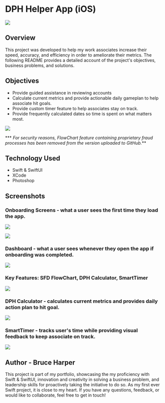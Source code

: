 # DPH Helper App (iOS)

![](https://github.com/brucec0des/DPH-Helper/blob/main/ASSETS/IMG_2386.PNG)

## Overview
This project was developed to help my work associates increase their speed, accuracy, and efficiency in order to ameliorate their metrics. The following README provides a detailed account of the project's objectives, business problems, and solutions.

## Objectives

- Provide guided assistance in reviewing accounts
- Calculate current metrics and provide actionable daily gameplan to help associate hit goals.
- Provide custom timer feature to help associates stay on track.
- Provide frequently calculated dates so time is spent on what matters most.

![](https://github.com/brucec0des/DPH-Helper/blob/main/ASSETS/IMG_2367.PNG)

*** *For security reasons, FlowChart feature containing proprietary fraud processes has been removed from the version uploaded to GitHub.***

## Technology Used 

- Swift & SwiftUI
- XCode
- Photoshop

## Screenshots
### Onboarding Screens - what a user sees the first time they load the app.
![](https://github.com/brucec0des/DPH-Helper/blob/main/ASSETS/IMG_2364.PNG)

![](https://github.com/brucec0des/DPH-Helper/blob/main/ASSETS/IMG_2368.PNG)

### Dashboard - what a user sees whenever they open the app if onboarding was completed.
![](https://github.com/brucec0des/DPH-Helper/blob/main/ASSETS/IMG_2371.PNG)

### Key Features: SFD FlowChart, DPH Calculator, SmartTimer
![](https://github.com/brucec0des/DPH-Helper/blob/main/ASSETS/IMG_2373.PNG)

### DPH Calculator - calculates current metrics and provides daily action plan to hit goal.
![](https://github.com/brucec0des/DPH-Helper/blob/main/ASSETS/IMG_2391.PNG)

### SmartTimer - tracks user's time while providing visual feedback to keep associate on track.
![](https://github.com/brucec0des/DPH-Helper/blob/main/ASSETS/IMG_2394.PNG)

## Author - Bruce Harper

This project is part of my portfolio, showcasing the my proficiency with Swift & SwiftUI, innovation and creativity in solving a business problem, and leadership skills for proactively taking the initiative to do so.  As my first ever Swift project, it is close to my heart. If you have any questions, feedback, or would like to collaborate, feel free to get in touch!
